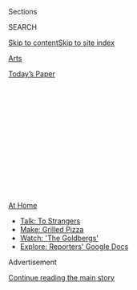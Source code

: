 <div id="app">

<div>

<div>

<div>

<div class="NYTAppHideMasthead css-1q2w90k e1suatyy0">

<div class="section css-ui9rw0 e1suatyy2">

<div class="css-eph4ug er09x8g0">

<div class="css-6n7j50">

</div>

<span class="css-1dv1kvn">Sections</span>

<div class="css-10488qs">

<span class="css-1dv1kvn">SEARCH</span>

</div>

[Skip to content](#site-content)[Skip to site
index](#site-index)

</div>

<div id="masthead-section-label" class="css-1wr3we4 eaxe0e00">

[Arts](https://www.nytimes.com/section/arts)

</div>

<div class="css-10698na e1huz5gh0">

</div>

</div>

<div id="masthead-bar-one" class="section hasLinks css-15hmgas e1csuq9d3">

<div class="css-uqyvli e1csuq9d0">

</div>

<div class="css-1uqjmks e1csuq9d1">

</div>

<div class="css-9e9ivx">

[](https://myaccount.nytimes.com/auth/login?response_type=cookie&client_id=vi)

</div>

<div class="css-1bvtpon e1csuq9d2">

[Today’s
Paper](https://www.nytimes.com/section/todayspaper)

</div>

</div>

</div>

</div>

<div data-aria-hidden="false">

<div id="site-content" data-role="main">

<div>

<div class="css-1aor85t" style="opacity:0.000000001;z-index:-1;visibility:hidden">

<div class="css-1hqnpie">

<div class="css-epjblv">

<span class="css-17xtcya">[Arts](/section/arts)</span><span class="css-x15j1o">|</span><span class="css-fwqvlz">The
Calm Voice Asking Thorny Questions in ‘Death, Sex &
Money’</span>

</div>

<div class="css-k008qs">

<div class="css-1iwv8en">

<span class="css-18z7m18"></span>

<div>

</div>

</div>

<span class="css-1n6z4y">https://nyti.ms/31don2O</span>

<div class="css-1705lsu">

<div class="css-4xjgmj">

<div class="css-4skfbu" data-role="toolbar" data-aria-label="Social Media Share buttons, Save button, and Comments Panel with current comment count" data-testid="share-tools">

  - 
  - 
  - 
  - 
    
    <div class="css-6n7j50">
    
    </div>

  - 

</div>

</div>

</div>

</div>

</div>

</div>

<div id="NYT_TOP_BANNER_REGION" class="css-13pd83m">

<div>

<div id="maps-athome-menu" class="section interactive-content interactive-size-medium css-1edisqu">

<div class="css-17ih8de interactive-body">

<div class="at-home-nav__innerContainer">

<div class="at-home-nav__title">

[At
Home](https://www.nytimes.com/spotlight/at-home?action=click&pgtype=Article&state=default&region=TOP_BANNER&context=at_home_menu)

</div>

  - [Talk: To
    Strangers](https://www.nytimes.com/2020/08/03/well/family/the-benefits-of-talking-to-strangers.html?action=click&pgtype=Article&state=default&region=TOP_BANNER&context=at_home_menu)
  - [Make: Grilled
    Pizza](https://www.nytimes.com/2020/08/01/at-home/coronavirus-make-pizza-on-a-grill.html?action=click&pgtype=Article&state=default&region=TOP_BANNER&context=at_home_menu)
  - [Watch: 'The
    Goldbergs'](https://www.nytimes.com/2020/07/31/arts/television/goldbergs-abc-stream.html?action=click&pgtype=Article&state=default&region=TOP_BANNER&context=at_home_menu)
  - [Explore: Reporters' Google
    Docs](https://www.nytimes.com/interactive/2020/at-home/even-more-reporters-editors-diaries-lists-recommendations.html?action=click&pgtype=Article&state=default&region=TOP_BANNER&context=at_home_menu)

</div>

</div>

</div>

</div>

</div>

<div id="top-wrapper" class="css-1sy8kpn">

<div id="top-slug" class="css-l9onyx">

Advertisement

</div>

[Continue reading the main
story](#after-top)

<div class="ad top-wrapper" style="text-align:center;height:100%;display:block;min-height:250px">

<div id="top" class="place-ad" data-position="top" data-size-key="top">

</div>

</div>

<div id="after-top">

</div>

</div>

<div>

<div id="sponsor-wrapper" class="css-1hyfx7x">

<div id="sponsor-slug" class="css-19vbshk">

Supported by

</div>

[Continue reading the main
story](#after-sponsor)

<div id="sponsor" class="ad sponsor-wrapper" style="text-align:center;height:100%;display:block">

</div>

<div id="after-sponsor">

</div>

</div>

<div class="css-186x18t">

</div>

<div class="css-1vkm6nb ehdk2mb0">

# The Calm Voice Asking Thorny Questions in ‘Death, Sex & Money’

</div>

In her podcast, Anna Sale inspires her guests to share their darkest
thoughts and deepest secrets. The intimate conversations feel more
urgent than ever.

<div class="css-79elbk" data-testid="photoviewer-wrapper">

<div class="css-z3e15g" data-testid="photoviewer-wrapper-hidden">

</div>

<div class="css-1a48zt4 ehw59r15" data-testid="photoviewer-children">

![<span class="css-16f3y1r e13ogyst0" data-aria-hidden="true">Anna Sale
created the podcast in 2014. The tagline: “The things we think about a
lot and need to talk about
more.”</span><span class="css-cnj6d5 e1z0qqy90" itemprop="copyrightHolder"><span class="css-1ly73wi e1tej78p0">Credit...</span><span><span>Devin
Oktar Yalkin for The New York
Times</span></span></span>](https://static01.nyt.com/images/2020/08/03/arts/00anna-sale1/merlin_174742218_9e2cdbb1-6ad7-4ce9-a241-9e02024a2048-articleLarge.jpg?quality=75&auto=webp&disable=upscale)

</div>

</div>

<div class="css-18e8msd">

<div class="css-vp77d3 epjyd6m0">

<div class="css-hus3qt ey68jwv0" data-aria-hidden="true">

[![Reggie
Ugwu](https://static01.nyt.com/images/2018/06/13/multimedia/author-reggie-ugwu/author-reggie-ugwu-thumbLarge.jpg
"Reggie Ugwu")](https://www.nytimes.com/by/reggie-ugwu)

</div>

<div class="css-1baulvz">

By [<span class="css-1baulvz last-byline" itemprop="name">Reggie
Ugwu</span>](https://www.nytimes.com/by/reggie-ugwu)

</div>

</div>

  - 
    
    <div class="css-ld3wwf e16638kd2">
    
    Published Aug. 2, 2020Updated Aug. 3,
    2020
    
    </div>

  - 
    
    <div class="css-4xjgmj">
    
    <div class="css-pvvomx" data-role="toolbar" data-aria-label="Social Media Share buttons, Save button, and Comments Panel with current comment count" data-testid="share-tools">
    
      - 
      - 
      - 
      - 
        
        <div class="css-6n7j50">
        
        </div>
    
      - 
    
    </div>
    
    </div>

</div>

</div>

<div class="section meteredContent css-1r7ky0e" name="articleBody" itemprop="articleBody">

<div class="css-1fanzo5 StoryBodyCompanionColumn">

<div class="css-53u6y8">

If you want to know what it feels like to be listened to, if, in our
moment of detachment and division, you’ve forgotten the basic pleasure
of revealing something delicate about yourself to another person, and of
having that person respond by taking a sincere and sustained interest,
allow Anna Sale to remind you.

I experienced it earlier this summer, when I made Sale pretend that I
was a guest on her acclaimed interview podcast, “[Death, Sex &
Money](https://www.wnycstudios.org/podcasts/deathsexmoney).” With little
more knowledge of her subject than could be gleaned from an email
signature and a few minutes of small talk, she felt her way toward a
line of questioning that left a lump in my throat and a storm of
memories flashing before my eyes.

*What was the career arc that led you to The New York Times at this
moment? When did you feel like “I’m uncertain if I can get paid writing
about the things that I love and think are important?” Have there been
moments when it didn’t feel like that was going to be possible? How did
you figure that out? Were there people in your life who were there to
support you?*

Listeners to Sale’s show are familiar with questions like these,
questions that lock on to moments of unease, irresolution or tenderness
that we don’t always put into words. Since she created “Death, Sex &
Money” for WNYC in 2014, Sale has asked them weekly of both famous
people (Bill Withers, Jane Fonda) and nonfamous people, many of whom
send in letters and voice memos inspired by the show’s tagline: “The
things we think about a lot and need to talk about more.”

</div>

</div>

<div class="css-1fanzo5 StoryBodyCompanionColumn">

<div class="css-53u6y8">

Guests have included a copywriter who [paid her bills by working as a
“sugar
baby,”](https://www.wnycstudios.org/podcasts/deathsexmoney/episodes/seeking-arrangement-sugar-daddy-death-sex-money)
a woman who’d [recently given birth to a stillborn
child](https://www.wnycstudios.org/podcasts/deathsexmoney/episodes/stillbirth-death-sex-money)
and a Black man in Chicago who was [tortured by the
police](https://www.wnycstudios.org/podcasts/deathsexmoney/episodes/darrell-cannon-2020-death-sex-money),
to name just a few.

In the era of Covid-19 and mandated social isolation, the show’s
intimate conversations feel more urgent than ever. Several recent
episodes — including a series of interviews with essential workers and
“[Skin
Hunger,](https://www.wnycstudios.org/podcasts/deathsexmoney/episodes/skin-hunger-love-radio-part-1)”
a two-part collaboration with the podcast “[Love +
Radio](https://loveandradio.org/)” about the longing for physical touch
— have confronted our pandemic reality explicitly.

But the show is perhaps most valuable as a long-running investigation
into interpersonal estrangement of all kinds. If no human experience
should be regarded as alien, to paraphrase the Roman playwright Terence,
then “Death, Sex & Money” offers a fuller view of what being human can
mean.

Sale, 39, has straight, shoulder-length brown hair and the
enthusiastically analytical manner of a therapist at happy hour. In
March, she left her home in Berkeley, Calif., to shelter with her
husband, two young daughters and in-laws at her in-laws’ house in Cody,
Wyo. During our video call, she sat on the floor of a closet that has
been serving as a temporary “Death, Sex & Money” studio.

Sale grew up in Charleston, W.Va., the fourth of five daughters, with a
father who was an orthopedic surgeon and a mother who was a physical
therapist. Both of her parents were regular listeners of NPR, and Sale,
an observer born into a family of talkers, loved to listen to Terry
Gross while riding in the back seat. She moved away for college in 1999
— she studied history at Stanford and worked at the Martin Luther King
Jr. Papers Project there — but returned home after graduation without a
clear vision for her future.

</div>

</div>

<div class="css-1fanzo5 StoryBodyCompanionColumn">

<div class="css-53u6y8">

“I had all of this energy and didn’t know where to direct it,” she said.

</div>

</div>

<div class="css-79elbk" data-testid="photoviewer-wrapper">

<div class="css-z3e15g" data-testid="photoviewer-wrapper-hidden">

</div>

<div class="css-1a48zt4 ehw59r15" data-testid="photoviewer-children">

![<span class="css-16f3y1r e13ogyst0" data-aria-hidden="true">In March,
Sale left her home in Berkeley, Calif., to shelter at her in-laws’ house
in Cody, Wyo, where she has turned a closet into a temporary “Death, Sex
& Money”
studio.</span><span class="css-cnj6d5 e1z0qqy90" itemprop="copyrightHolder"><span class="css-1ly73wi e1tej78p0">Credit...</span><span>Devin
Oktar Yalkin for The New York
Times</span></span>](https://static01.nyt.com/images/2020/07/31/arts/00anna-sale2/merlin_174742251_972f9a5c-1227-4f9a-8ad1-3b394f914291-articleLarge.jpg?quality=75&auto=webp&disable=upscale)

</div>

</div>

<div class="css-1fanzo5 StoryBodyCompanionColumn">

<div class="css-53u6y8">

One day, her aunt told her to close her eyes and imagine someone who
made her feel jealous. She pictured Gross. Soon after, she got her first
break in journalism, as a local politics reporter for West Virginia
Public Radio. She spent three years there, plus one in Connecticut,
before moving to New York, where she cold-called her way into a job at
WNYC.

From 2010 to 2013, Sale reported on politics for the WNYC show “The
Takeaway.” During the 2012 presidential election, she led a series of
candid, in-depth conversations with voters in swing states. She had
hoped they might provide a counterbalance to the red meat of political
rallies and professional pundits, but the stories struggled to penetrate
the din of the horse race.

While covering Anthony Weiner’s second sexting scandal and ill-fated
mayoral bid in New York the following year, pangs of doubt about the
direction of her life returned. But not long after, she learned of an
internal WNYC contest soliciting ideas for its nascent podcast
operation. Sale, who was 33 and divorced at the time, realized that she
had one — a show where people would be given room to talk about hard
things that had shaped their lives. One day, while walking the dog, she
heard herself say the words “death, sex and money.”

The secret ingredient of the show is Sale’s empathic persona. Nick van
der Kolk, the host and director of “Love + Radio” and co-producer of
“Skin Hunger,” first noticed it in an early episode about [a massage
therapist](https://www.wnycstudios.org/podcasts/deathsexmoney/episodes/sex-worker-next-door)
who also did sex work.

“Usually, when you hear a story like that, it becomes either a tragic
thing or the flip-side, which is like militantly sex-positive,” he said.
“But their discussion was incredibly nuanced. The woman was completely
honest about not liking the job, but also about how she didn’t feel like
it was this horrendous thing that was destroying her life.”

</div>

</div>

<div class="css-1fanzo5 StoryBodyCompanionColumn">

<div class="css-53u6y8">

Often, as in an [episode about
pornography](https://www.wnycstudios.org/podcasts/deathsexmoney/episodes/porn-death-sex-money)
featuring a man using the pseudonym Daniel, who reported intrusive,
upsetting thoughts during sex, Sale’s forthright questioning — in a
finely tuned, feather-soft voice — elicits equally forthright answers.

> **SALE** Is it possible for you to have sex with your girlfriend that
> doesn’t feel hard?
> 
> **DANIEL** Sometimes, yeah. Is there ever a time when we have sex that
> I don’t have to talk to my brain? Where I don’t have to use the
> conscious part to talk to the unconscious part? No. But it doesn’t
> mean it’s not good.
> 
> **SALE** So what’s a sentence that you have to tell yourself?
> 
> **DANIEL** I’ll be like, “That’s not real, that doesn’t mean anything,
> that’s not what you really want, think about what you really want.”

“She’s a master of the craft,” said Stella Bugbee, editor in chief of
The Cut and a longtime fan of the show. “You can hear the generosity in
her voice, and it’s very genuine. But she doesn’t beat around the bush
and she doesn’t back away from pain.”

Sale, who said her experience covering politicians taught her to embrace
tough questions, doesn't work from a script during interviews. “I’m
listening and editing at the same time that I’m interviewing,” she said.
“If someone is opening up to me about something, I keep chasing the
thread until I can picture it and it feels real to me. *Where were you?
Who was there? What was that like?*”

Over the show’s six years, listeners have come to trust it as a vessel
for their most vulnerable selves. That has placed a particular burden on
Sale and her team of producers.

When I asked Sale if she ever felt that the emotional toll was too much
to bear, she brought up [the
episode](https://www.wnycstudios.org/podcasts/deathsexmoney/episodes/stillbirth-death-sex-money)
about the woman whose child had been stillborn. “It was the kind of loss
that our society is so paralyzed about and unable to figure out how to
acknowledge,” Sale said.

After conducting the interview, in which Sale, who had recently given
birth to her second daughter, asked the woman about deciding to hold the
child and what she planned to do with her milk, she took the rest of the
day off, called a close friend and went home to her family. Once the
episode had aired, she began to hear from listeners.

“There was a woman who donated 50 trees to be planted in the child’s
name, a man in our building who said he’d never thought about this
subject before, and a woman who said that it had happened to her 25
years ago and it’s still the most painful thing she’s ever gone
through,” she said. “I was moved that we had been a place where people
could encounter that kind of experience and think about how it exists in
the world that they live in. It made me proud that we hadn’t looked
away.”

</div>

</div>

</div>

<div>

</div>

<div>

</div>

<div>

</div>

<div>

<div id="bottom-wrapper" class="css-1ede5it">

<div id="bottom-slug" class="css-l9onyx">

Advertisement

</div>

[Continue reading the main
story](#after-bottom)

<div id="bottom" class="ad bottom-wrapper" style="text-align:center;height:100%;display:block;min-height:90px">

</div>

<div id="after-bottom">

</div>

</div>

</div>

</div>

</div>

## Site Index

<div>

</div>

## Site Information Navigation

  - [© <span>2020</span> <span>The New York Times
    Company</span>](https://help.nytimes.com/hc/en-us/articles/115014792127-Copyright-notice)

<!-- end list -->

  - [NYTCo](https://www.nytco.com/)
  - [Contact
    Us](https://help.nytimes.com/hc/en-us/articles/115015385887-Contact-Us)
  - [Work with us](https://www.nytco.com/careers/)
  - [Advertise](https://nytmediakit.com/)
  - [T Brand Studio](http://www.tbrandstudio.com/)
  - [Your Ad
    Choices](https://www.nytimes.com/privacy/cookie-policy#how-do-i-manage-trackers)
  - [Privacy](https://www.nytimes.com/privacy)
  - [Terms of
    Service](https://help.nytimes.com/hc/en-us/articles/115014893428-Terms-of-service)
  - [Terms of
    Sale](https://help.nytimes.com/hc/en-us/articles/115014893968-Terms-of-sale)
  - [Site
    Map](https://spiderbites.nytimes.com)
  - [Help](https://help.nytimes.com/hc/en-us)
  - [Subscriptions](https://www.nytimes.com/subscription?campaignId=37WXW)

</div>

</div>

</div>

</div>
